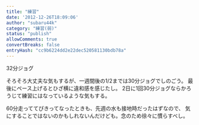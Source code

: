 ```yaml
---
title: "練習"
date: '2012-12-26T18:09:06'
author: "subaru44k"
category: "練習(弱)"
status: "publish"
allowComments: true
convertBreaks: false
entryHash: "cc9b6224dd2e22dec520581130bdb78a"
---
```

32分ジョグ

そろそろ大丈夫な気もするが、一週間後の1/2までは30分ジョグでしのごう。
最後にペース上げるとひざ横に違和感を感じたし。
2日に1回30分ジョグならかろうじて練習にはなっているような気もする。

60分走っててぴきってなったときも、先週の水も接地時だったはずなので、
気にすることではないのかもしれないんだけども。念のため徐々に慣らすべし。
